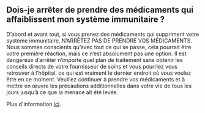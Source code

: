 ## Dois-je arrêter de prendre des médicaments qui affaiblissent mon système immunitaire ?

D’abord et avant tout, si vous prenez des médicaments qui suppriment votre système immunitaire, N’ARRÊTEZ PAS DE PRENDRE VOS MÉDICAMENTS. Nous sommes conscients qu’avec tout ce qui se passe, cela pourrait être votre première réaction, mais ce n’est absolument pas une option. Il est dangereux d’arrêter n’importe quel plan de traitement sans obtenir les conseils directs de votre fournisseur de soins et vous pourriez vous retrouver à l’hôpital, ce qui est vraiment le dernier endroit où vous voulez être en ce moment. Veuillez continuer à prendre vos médicaments et à mettre en œuvre les précautions additionnelles dans votre vie de tous les jours jusqu’à ce que la menace ait été levée.

Plus d'information [ici](https://cdhf.ca/fr/health-lifestyle/le-coronavirus-covid-19-et-les-personnes-immunodeprimees/).
